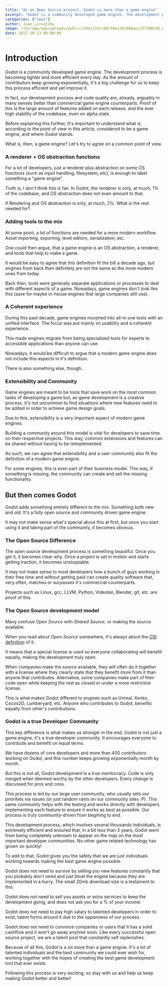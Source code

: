 ```yaml
---
title: "As an Open Source project, Godot is more than a game engine"
excerpt: "Godot is a community developed game engine. The development process is becoming tighter and more efficient every day. As the amount of contributors keep growing exponentially, it's a big challenge for us to keep this process efficient and yet improve it."
categories: ["news"]
author: Juan Linietsky
image: /storage/app/uploads/public/59e/119/c08/59e119c088aec337308530.png
date: 2017-10-13 00:00:00
---
```


# Introduction

Godot is a community developed game engine. The development process is becoming tighter and more efficient every day. As the amount of contributors keep growing exponentially, it's a big challenge for us to keep this process efficient and yet improve it.

In fact, our development process and code quality are, already, arguably in many senses better than commercial game engine counterparts. Proof of this is the large amount of features added on each release, and the ever high stability of the codebase, even on alpha state.

Before explaining this further, It's important to understand what is, according to the point of view in this article, considered to be a game engine, and where Godot stands.

What is, then, a game engine? Let's try to agree on a common point of view.

### A renderer + OS obstraction functions

For a lot of developers, just a renderer plus abstraction on some OS functions (such as input handling, filesystem, etc), is enough to label something a "game engine".

Truth is, I don't think this is fair. In Godot, the renderer is only, at much, 1% of the codebase, and OS abstraction does not even amount to that.

If Rendering and OS abstraction is only, at much, 2%. What is the rest needed for?

### Adding tools to the mix

At some point, a lot of functions are needed for a more modern workflow. Asset importing, exporting, level editors, serialization, etc.

One could then argue, that a game engine is an OS abstraction, a renderer, and tools that help to make a game.

It would be easy to agree that this definition fit the bill a decade ago, but engines from back then definitely are not the same as the more modern ones from today.

Back then, tools were generally separate applications or processes to deal with different aspects of a game. Nowadays, game engines don't look like this (save for maybe in-house engines that large companies still use).

### A Coherent experience

During this past decade, game engines morphed into all-in one tools with an unified interface. The focus was put mainly on usability and a coherent experience.

This made engines migrate from being specialized tools for experts to accessible applications than anyone can use.

Nowadays, it would be difficult to argue that a modern game engine does not include this aspects in it's definition.

There is also something else, though..

### Extensibility and Community

Game engines are meant to be tools that save work on the most common tasks of developing a game but, as game development is a creative process, it's not uncommon to find situations where new features need to be added in order to achieve game design goals.

Due to this, extensibility is a very important aspect of modern game engines.

Building a community around this model is vital for developers to save time on their respective projects. This way, common extensions and features can be shared without having to be reimplemented.

As such, we can agree that extensibility and a user community also fit the definition of a modern game engine.

For some engines, this is even part of their business model. This way, if something is missing, the community can create and sell the missing functionality.

## But then comes Godot

Godot adds something entirely different to the mix. Something both new and old. It's a fully open source and community driven game engine.

It may not make sense what's special about this at first, but once you start using it and taking part of the community, it becomes obvious.

### The Open Source Difference

The open source development process is something beautiful. Once you get it, it becomes clear why. Once a project is set in motion and starts getting traction, it becomes unstoppable. 

It may not make sense to most developers how a bunch of guys working in their free time and without getting paid can create quality software that, very often, matches or surpasses it's commercial counterparts.

Projects such as Linux, gcc, LLVM, Python, Videolan, Blender, git, etc. are proof of this.

### The Open Source development model

Many confuse *Open Source* with *Shared Source*, or making the source available.

When you read about *Open Source* somewhere, it's always about the [OSI definition](https://opensource.org/) of it. 

It means that a special license is used so everyone collaborating  will benefit equally, making the development truly open. 

When companies make the source available, they will often do it together with a license where they clearly state that they benefit more from it than anyone that contributes. Alternative, some companies make part of their code open while keeping the rest as closed or under a more restrictive license. 

This is what makes Godot different to engines such as Unreal, Xenko, Cocos2D, Lumberyard, etc. Anyone who contributes to Godot, benefits equally from other's contributions.

### Godot is a true Developer Community

This key difference is what makes us stronger in the end. Godot is not just a game engine, it's a true developer community. It encourages everyone to contribute and benefit on equal terms.

We have dozens of core developers and more than 400 contributors working on Godot, and this number keeps growing exponentially month by month.

But this is not all, Godot development is a true meritocracy. Code is only merged when deemed worthy by the other developers. Every change is discussed for pros and cons.

This process is led by our large user community, who usually sets our priorities via issues (or just random rants on our community sites :P). This same community helps with the testing and works directly with developers implementing each feature to ensure it works as best as possible. Our process is truly community-driven from begining to end.

This development process, which involves several thousands individuals, is extremely efficient and ensured that, in a bit less than 3 years, Godot went from being completely unknown to appear on the map on the most important developer communities. No other game related technology has grown so quickly!

To add to that, Godot gives you the safety that we are just individuals working towards making the best game engine possible. 

Godot does not need to survive by selling you new features constantly that you probably don't need and just bloat the engine because they are implemented in a hurry. The small 20mb download size is a testament to this.

Godot does not need to sell you assets or extra services to keep the development going, and does not ask you for a % of your income.

Godot does not need to pay high salary to talented developers in order to exist, talent forms around it due to the oppenness of our process.

Godot does not need to convince companies or users that it has a solid cashflow and it won't go away anytime soon. Like every successful open source project, we are a talent pool that constantly self replenishes.

Because of all this, Godot is a lot more than a game engine. It's a lot of talented individuals and the best community we could ever wish for, working together with the hopes of creating the best game development tool that ever exists.

Following this process is very exciting, so stay with us and help us keep making Godot better and better!